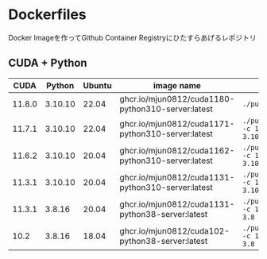 # Dockerfiles

Docker Imageを作ってGithub Container Registryにひたすらあげるレポジトリ

## CUDA + Python

| CUDA   | Python  | Ubuntu | image name                                        | cmd                               |
| ------ | ------- | ------ | ------------------------------------------------- | --------------------------------- |
| 11.8.0 | 3.10.10 | 22.04  | ghcr.io/mjun0812/cuda1180-python310-server:latest | `./pull_run.sh`                   |
| 11.7.1 | 3.10.10 | 22.04  | ghcr.io/mjun0812/cuda1171-python310-server:latest | `./pull_run.sh -c 11.7.1 -p 3.10` |
| 11.6.2 | 3.10.10 | 20.04  | ghcr.io/mjun0812/cuda1162-python310-server:latest | `./pull_run.sh -c 11.6.2 -p 3.10` |
| 11.3.1 | 3.10.10 | 20.04  | ghcr.io/mjun0812/cuda1131-python310-server:latest | `./pull_run.sh -c 11.3.1 -p 3.10` |
| 11.3.1 | 3.8.16  | 20.04  | ghcr.io/mjun0812/cuda1131-python38-server:latest  | `./pull_run.sh -c 11.3.1 -p 3.8`  |
| 10.2   | 3.8.16  | 18.04  | ghcr.io/mjun0812/cuda102-python38-server:latest   | `./pull_run.sh -c 10.2 -p 3.8`    |
